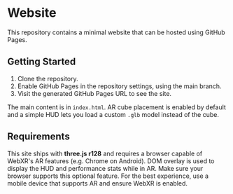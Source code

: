 # Website

This repository contains a minimal website that can be hosted using GitHub Pages.

## Getting Started

1. Clone the repository.
2. Enable GitHub Pages in the repository settings, using the main branch.
3. Visit the generated GitHub Pages URL to see the site.

The main content is in `index.html`. AR cube placement is enabled by default and a simple HUD lets you load a custom `.glb` model instead of the cube.

## Requirements

This site ships with **three.js r128** and requires a browser capable of WebXR's AR features (e.g. Chrome on Android).
DOM overlay is used to display the HUD and performance stats while in AR. Make sure your browser supports this optional feature.
For the best experience, use a mobile device that supports AR and ensure WebXR is enabled.

